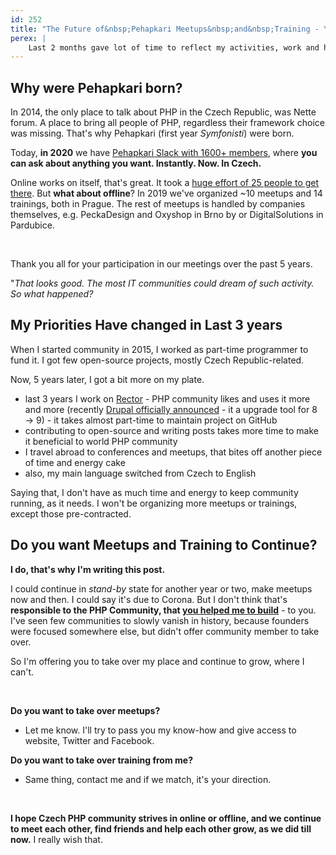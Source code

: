 ```yaml
---
id: 252
title: "The Future of&nbsp;Pehapkari Meetups&nbsp;and&nbsp;Training - You"
perex: |
    Last 2 months gave lot of time to reflect my activities, work and hobbies. One of the topic I think about a lot is our Czech PHP Community - [Pehapkari](https://pehapkari.cz). I felt like last year I'm not giving it as much energy as before. But why?
---
```


## Why were Pehapkari born?

In 2014, the only place to talk about PHP in the Czech Republic, was Nette forum. A place to bring all people of PHP, regardless their framework choice was missing. That's why Pehapkari (first year *Symfonisti*) were born.

Today, **in 2020** we have [Pehapkari Slack with 1600+ members](http://pehapkari.slack.com), where **you can ask about anything you want. Instantly. Now. In Czech.**

Online works on itself, that's great. It took a [huge effort of 25 people  to get there](https://pehapkari.cz/blog/2016/03/03/kolik-lidi-je-potreba-k-vytvoreni-jedne-komunity). But **what about offline**? In 2019 we've organized ~10 meetups and 14 trainings, both in Prague. The rest of meetups is handled by companies themselves, e.g. PeckaDesign and Oxyshop in Brno by or DigitalSolutions in Pardubice.

<br>

Thank you all for your participation in our meetings over the past 5 years.

"*That looks good. The most IT communities could dream of such activity. So what happened?*

## My Priorities Have changed in Last 3 years

When I started community in 2015, I worked as part-time programmer to fund it. I got few open-source projects, mostly Czech Republic-related.

Now, 5 years later, I got a bit more on my plate.

- last 3 years I work on [Rector](https://github.com/rectorphp/rector) - PHP community likes and uses it more and more (recently [Drupal officially announced](https://www.drupal.org/blog/accelerating-drupal-9-module-and-theme-readiness-with-automated-patches) - it a upgrade tool for 8 → 9) - it takes almost part-time to maintain project on GitHub
- contributing to open-source and writing posts takes more time to make it beneficial to world PHP community
- I travel abroad to conferences and meetups, that bites off another piece of time and energy cake
- also, my main language switched from Czech to English

Saying that, I don't have as much time and energy to keep community running, as it needs. I won't be organizing more meetups or trainings, except those pre-contracted.

## Do you want Meetups and Training to Continue?

**I do, that's why I'm writing this post.**

I could continue in *stand-by* state for another year or two, make meetups now and then. I could say it's due to Corona. But I don't think that's **responsible to the PHP Community, that [you helped me to build](https://pehapkari.cz/blog/2016/03/03/kolik-lidi-je-potreba-k-vytvoreni-jedne-komunity)** - to you. I've seen few communities to slowly vanish in history, because founders were focused somewhere else, but didn't offer community member to take over.

So I'm offering you to take over my place and continue to grow, where I can't.

<br>

**Do you want to take over meetups?**

- Let me know. I'll try to pass you my know-how and give access to website, Twitter and Facebook.

**Do you want to take over training from me?**

- Same thing, contact me and if we match, it's your direction.

<br>

**I hope Czech PHP community strives in online or offline, and we continue to meet each other, find friends and help each other grow, as we did till now.** I really wish that.
